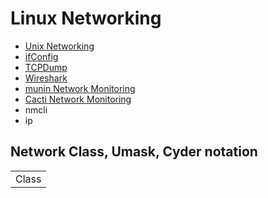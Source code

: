 # Linux Networking

* [Unix Networking](https://www.youtube.com/watch?v=fHgk7aDGn_4)
* [ifConfig](https://www.tecmint.com/ifconfig-command-examples/)
* [TCPDump](https://www.tecmint.com/12-tcpdump-commands-a-network-sniffer-tool/)
* [Wireshark](https://www.tecmint.com/wireshark-network-traffic-analyzer-for-linux/)
* [munin Network Monitoring](https://www.tecmint.com/install-munin-network-monitoring-in-rhel-centos-fedora/)
* [Cacti Network Monitoring](https://www.tecmint.com/install-cacti-network-monitoring-on-rhel-centos-fedora/)
* nmcli
* ip

## Network Class, Umask, Cyder notation

<table>
<tr>
<td>Class</td>
</tr>
<tr>
</tr>
<tr>
</tr>
<tr>
</tr>
</table>
